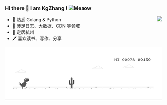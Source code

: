 ### Hi there 👋 I am KgZhang ! <img src="https://i.imgur.com/veZrcC7.gif" alt="Meaow" width="50" />

<img align="right" src="https://github-readme-stats.vercel.app/api?username=kougazhang&show_icons=true&icon_color=CE1D2D&text_color=718096&bg_color=00000000&hide_title=true&hide_border=true" />

- :orange_book: 熟悉 Golang & Python
- :hammer: 涉足日志、大数据、CDN 等领域
- :ram: 定居杭州
- :pen: 喜欢读书、写作、分享

![Dino](https://raw.githubusercontent.com/praveenscience/praveenscience/master/dino.gif)
